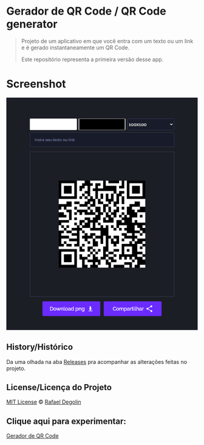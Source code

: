 # Gerador de QR Code / QR Code generator

> Projeto de um aplicativo em que você entra com um texto ou um link e é gerado instantaneamente um QR Code.
>
> Este repositório representa a primeira versão desse app.

# Screenshot
<img src="https://github.com/Rafadegolin/gerador-qr-code/blob/main/screenshot.png">

## History/Histórico
Da uma olhada na aba [Releases](https://github.com/Rafadegolin/gerador-qr-code/releases) pra acompanhar as alterações feitas no projeto.

## License/Licença do Projeto
[MIT License](./LICENSE) © [Rafael Degolin](https://github.com/Rafadegolin)

## Clique aqui para experimentar:
[Gerador de QR Code](https://rafadegolin.github.io/gerador-qr-code/)
